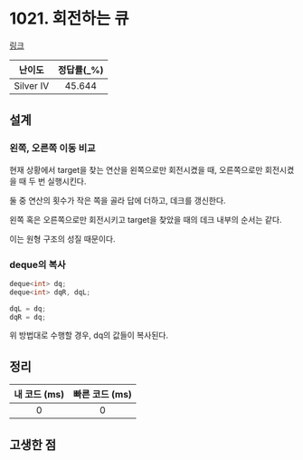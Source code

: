 # 1021. 회전하는 큐

[링크](https://www.acmicpc.net/problem/1021)

|  난이도   | 정답률(\_%) |
| :-------: | :---------: |
| Silver IV |   45.644    |

## 설계

### 왼쪽, 오른쪽 이동 비교

현재 상황에서 target을 찾는 연산을 왼쪽으로만 회전시켰을 때, 오른쪽으로만
회전시켰을 때 두 번 실행시킨다.

둘 중 연산의 횟수가 작은 쪽을 골라 답에 더하고, 데크를 갱신한다.

왼쪽 혹은 오른쪽으로만 회전시키고 target을 찾았을 때의 데크 내부의 순서는 같다.

이는 원형 구조의 성질 때문이다.

### deque의 복사

```cpp
deque<int> dq;
deque<int> dqR, dqL;

dqL = dq;
dqR = dq;
```

위 방법대로 수행할 경우, dq의 값들이 복사된다.

## 정리

| 내 코드 (ms) | 빠른 코드 (ms) |
| :----------: | :------------: |
|      0       |       0        |

## 고생한 점
